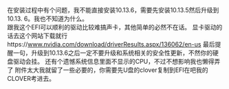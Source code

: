 在安装过程中有个问题，我不能直接安装10.13.6，需要先安装10.13.5然后升级到10.13. 6。我也不知道为什么。  
跟我这个EFI可以顺利的驱动比较难搞声卡，其他简单的必然不在话。
显卡驱动的话去这个网站下载就行https://www.nvidia.com/download/driverResults.aspx/136062/en-us
最后提醒一句，升级到10.13.6之后一定不要升级和系统相关的安全性更新，不然你的硬盘驱动会挂。
还有个遗憾系统信息里面不显示的CPU，不过不想影响我也懒得弄了
附件太大我就留了一些必要的，你需要先U盘的clover复制到EFI在吧我的CLOVER考进去。
